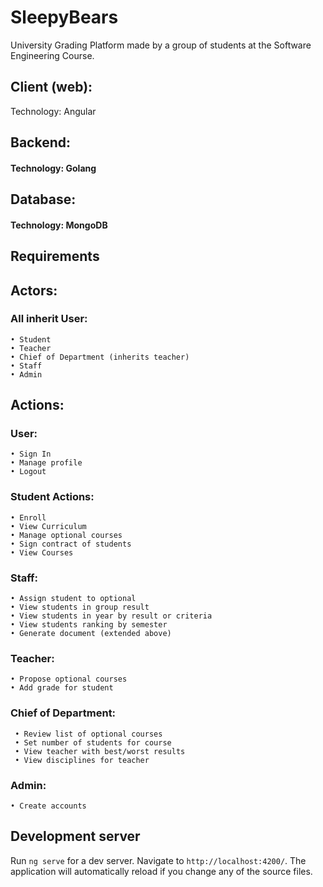 # SleepyBears

 University Grading Platform made by a group of students at the Software Engineering Course.

## Client (web): 
 Technology: Angular 


## Backend:
#### Technology: Golang


## Database:
#### Technology: MongoDB


## Requirements

## Actors:

### All inherit User:
 
    • Student
    • Teacher
    • Chief of Department (inherits teacher)
    • Staff
    • Admin
    
## Actions:
  
### User:

    • Sign In
    • Manage profile
    • Logout
    
### Student Actions:
  
    • Enroll
    • View Curriculum
    • Manage optional courses
    • Sign contract of students
    • View Courses
    
### Staff:
    
    • Assign student to optional
    • View students in group result
    • View students in year by result or criteria
    • View students ranking by semester
    • Generate document (extended above)

### Teacher:
    
    • Propose optional courses
    • Add grade for student

### Chief of Department:

     • Review list of optional courses
     • Set number of students for course
     • View teacher with best/worst results
     • View disciplines for teacher

### Admin:

    • Create accounts
    
    
## Development server

Run `ng serve` for a dev server. Navigate to `http://localhost:4200/`. The application will automatically reload if you change any of the source files.


